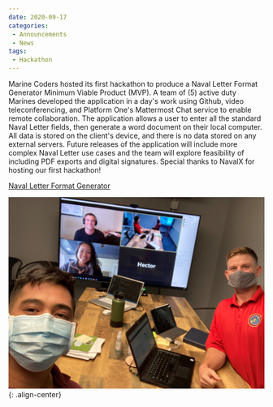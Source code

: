 ```yaml
---
date: 2020-09-17
categories: 
 - Announcements
 - News
tags:
 - Hackathon
---
```


Marine Coders hosted its first hackathon to produce a Naval Letter Format Generator Minimum Viable Product (MVP).  A team of (5) active duty Marines developed the application in a day's work using Github, video teleconferencing, and Platform One's Mattermost Chat service to enable remote collaboration.
The application allows a user to enter all the standard Naval Letter fields, then generate a word document on their local computer.  All data is stored on the client's device, and there is no data stored on any external servers.  Future releases of the application will include more complex Naval Letter use cases and the team will explore feasibility of including PDF exports and digital signatures.  Special thanks to NavalX for hosting our first hackathon!

[Naval Letter Format Generator](https://marinecoders.github.io/projects/#naval-letter-format)

![Marine Coders Naval Letter Format Hackathon](/assets/hackathon_group.jpg){: .align-center}  
